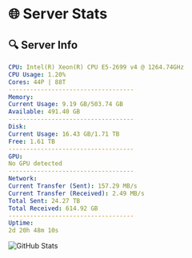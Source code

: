 # 🌐 Server Stats
## 🔍 Server Info
```yaml
CPU: Intel(R) Xeon(R) CPU E5-2699 v4 @ 1264.74GHz
CPU Usage: 1.20%
Cores: 44P | 88T
-----------------------------------
Memory:
Current Usage: 9.19 GB/503.74 GB
Available: 491.40 GB
-----------------------------------
Disk:
Current Usage: 16.43 GB/1.71 TB
Free: 1.61 TB
-----------------------------------
GPU:
No GPU detected
-----------------------------------
Network:
Current Transfer (Sent): 157.29 MB/s
Current Transfer (Received): 2.49 MB/s
Total Sent: 24.27 TB
Total Received: 614.92 GB
-----------------------------------
Uptime:
2d 20h 48m 10s
```
![GitHub Stats](https://img.shields.io/badge/Updated-2025-02-10_19:31:28-blue)